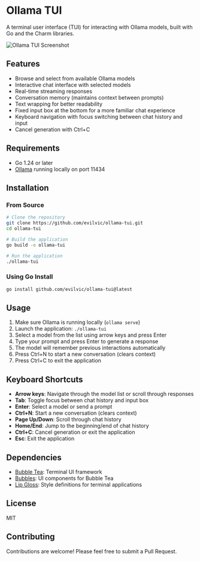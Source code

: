 # Ollama TUI

A terminal user interface (TUI) for interacting with Ollama models, built with Go and the Charm libraries.

![Ollama TUI Screenshot](https://github.com/evilvic/ollama-tui/raw/main/screenshots/ollama-tui-demo.png)

## Features

- Browse and select from available Ollama models
- Interactive chat interface with selected models
- Real-time streaming responses
- Conversation memory (maintains context between prompts)
- Text wrapping for better readability
- Fixed input box at the bottom for a more familiar chat experience
- Keyboard navigation with focus switching between chat history and input
- Cancel generation with Ctrl+C

## Requirements

- Go 1.24 or later
- [Ollama](https://ollama.ai/) running locally on port 11434

## Installation

### From Source

```bash
# Clone the repository
git clone https://github.com/evilvic/ollama-tui.git
cd ollama-tui

# Build the application
go build -o ollama-tui

# Run the application
./ollama-tui
```

### Using Go Install

```bash
go install github.com/evilvic/ollama-tui@latest
```

## Usage

1. Make sure Ollama is running locally (`ollama serve`)
2. Launch the application: `./ollama-tui`
3. Select a model from the list using arrow keys and press Enter
4. Type your prompt and press Enter to generate a response
5. The model will remember previous interactions automatically
6. Press Ctrl+N to start a new conversation (clears context)
7. Press Ctrl+C to exit the application

## Keyboard Shortcuts

- **Arrow keys**: Navigate through the model list or scroll through responses
- **Tab**: Toggle focus between chat history and input box
- **Enter**: Select a model or send a prompt
- **Ctrl+N**: Start a new conversation (clears context)
- **Page Up/Down**: Scroll through chat history
- **Home/End**: Jump to the beginning/end of chat history
- **Ctrl+C**: Cancel generation or exit the application
- **Esc**: Exit the application

## Dependencies

- [Bubble Tea](https://github.com/charmbracelet/bubbletea): Terminal UI framework
- [Bubbles](https://github.com/charmbracelet/bubbles): UI components for Bubble Tea
- [Lip Gloss](https://github.com/charmbracelet/lipgloss): Style definitions for terminal applications

## License

MIT

## Contributing

Contributions are welcome! Please feel free to submit a Pull Request. 